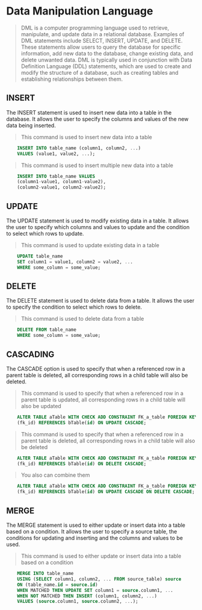 # Data Manipulation Language
> DML is a computer programming language used to retrieve, manipulate, and update data in a relational database. Examples of DML statements include SELECT, INSERT, UPDATE, and DELETE. These statements allow users to query the database for specific information, add new data to the database, change existing data, and delete unwanted data. DML is typically used in conjunction with Data Definition Language (DDL) statements, which are used to create and modify the structure of a database, such as creating tables and establishing relationships between them.
## INSERT
The INSERT statement is used to insert new data into a table in the database. It allows the user to specify the columns and values of the new data being inserted.
> This command is used to insert new data into a table
```sql
    INSERT INTO table_name (column1, column2, ...)
    VALUES (value1, value2, ...);
```
> This command is used to insert multiple new data into a table
```sql
    INSERT INTO table_name VALUES
    (column1-value1, column1-value2),
    (column2-value1, column2-value2);
```
## UPDATE
The UPDATE statement is used to modify existing data in a table. It allows the user to specify which columns and values to update and the condition to select which rows to update.
> This command is used to update existing data in a table
```sql
    UPDATE table_name
    SET column1 = value1, column2 = value2, ...
    WHERE some_column = some_value;
```
## DELETE
The DELETE statement is used to delete data from a table. It allows the user to specify the condition to select which rows to delete.
> This command is used to delete data from a table
```sql
    DELETE FROM table_name
    WHERE some_column = some_value;
```
## CASCADING
The CASCADE option is used to specify that when a referenced row in a parent table is deleted, all corresponding rows in a child table will also be deleted.
> This command is used to specify that when a referenced row in a parent table is updated, all corresponding rows in a child table will also be updated
```sql
    ALTER TABLE aTable WITH CHECK ADD CONSTRAINT FK_a_table FOREIGN KEY
    (fk_id) REFERENCES bTable(id) ON UPDATE CASCADE;
```
> This command is used to specify that when a referenced row in a parent table is deleted, all corresponding rows in a child table will also be deleted
```sql
    ALTER TABLE aTable WITH CHECK ADD CONSTRAINT FK_a_table FOREIGN KEY
    (fk_id) REFERENCES bTable(id) ON DELETE CASCADE;
```
> You also can combine them
```sql
    ALTER TABLE aTable WITH CHECK ADD CONSTRAINT FK_a_table FOREIGN KEY
    (fk_id) REFERENCES bTable(id) ON UPDATE CASCADE ON DELETE CASCADE;
```

## MERGE
The MERGE statement is used to either update or insert data into a table based on a condition. It allows the user to specify a source table, the conditions for updating and inserting and the columns and values to be used.
> This command is used to either update or insert data into a table based on a condition
```sql
    MERGE INTO table_name
    USING (SELECT column1, column2, ... FROM source_table) source
    ON (table_name.id = source.id)
    WHEN MATCHED THEN UPDATE SET column1 = source.column1, ...
    WHEN NOT MATCHED THEN INSERT (column1, column2, ...)
    VALUES (source.column1, source.column2, ...);
```